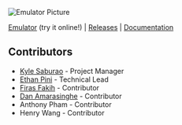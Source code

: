 ![Emulator Picture](docs/images/emulator.png)

[Emulator](https://chip.netlify.com/emulator) (try it online!) | [Releases](https://github.com/eth-p/uni-chip8/releases) | [Documentation](docs/index.md)

## Contributors

- [Kyle Saburao](https://github.com/macedir) - Project Manager
- [Ethan Pini](https://ethan.pini.dev/) - Technical Lead
- [Firas Fakih](https://github.com/ffakih) - Contributor
- [Dan Amarasinghe](https://www.linkedin.com/in/dan-amarasinghe-926475179/) - Contributor
- Anthony Pham - Contributor
- Henry Wang - Contributor
